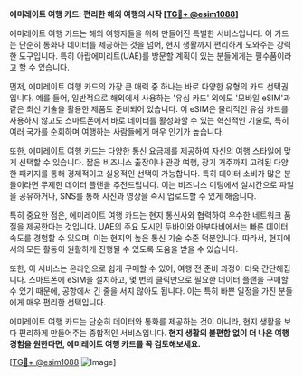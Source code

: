 **에미레이트 여행 카드: 편리한 해외 여행의 시작 [[TG💪+ @esim1088](https://t.me/s/esim1088)]**

에미레이트 여행 카드는 해외 여행자들을 위해 만들어진 특별한 서비스입니다. 이 카드는 단순히 통화나 데이터를 제공하는 것을 넘어, 현지 생활까지 편리하게 도와주는 강력한 도구입니다. 특히 아랍에미리트(UAE)를 방문할 계획이 있는 분들에게는 필수품이라고 할 수 있습니다.

먼저, 에미레이트 여행 카드의 가장 큰 매력 중 하나는 바로 다양한 유형의 카드 선택권입니다. 예를 들어, 일반적으로 해외에서 사용하는 '유심 카드' 외에도 '모바일 eSIM'과 같은 최신 기술을 활용한 제품도 준비되어 있습니다. 이 eSIM은 물리적인 유심 카드를 사용하지 않고도 스마트폰에서 바로 데이터를 활성화할 수 있는 혁신적인 기술로, 특히 여러 국가를 순회하며 여행하는 사람들에게 매우 인기가 높습니다.

또한, 에미레이트 여행 카드는 다양한 통신 요금제를 제공하여 자신의 여행 스타일에 맞게 선택할 수 있습니다. 짧은 비즈니스 출장이나 관광 여행, 장기 거주까지 고려된 다양한 패키지를 통해 경제적이고 실용적인 선택이 가능합니다. 특히 데이터 소비가 많은 분들이라면 무제한 데이터 플랜을 추천드립니다. 이는 비즈니스 미팅에서 실시간으로 파일을 공유하거나, SNS를 통해 사진과 영상을 즉시 업로드할 수 있게 해줍니다.

특히 중요한 점은, 에미레이트 여행 카드는 현지 통신사와 협력하여 우수한 네트워크 품질을 제공한다는 것입니다. UAE의 주요 도시인 두바이와 아부다비에서는 빠른 데이터 속도를 경험할 수 있으며, 이는 현지의 높은 통신 기술 수준 덕분입니다. 따라서, 현지에서의 모든 활동이 원활하게 진행될 수 있도록 도움을 받을 수 있습니다.

또한, 이 서비스는 온라인으로 쉽게 구매할 수 있어, 여행 전 준비 과정이 더욱 간단해집니다. 스마트폰에 eSIM을 설치하고, 몇 번의 클릭만으로 필요한 데이터 플랜을 구매할 수 있기 때문에, 공항에서 긴 줄을 서지 않아도 됩니다. 이는 특히 바쁜 일정을 가진 분들에게 매우 편리한 선택입니다.

에미레이트 여행 카드는 단순히 데이터와 통화를 제공하는 것이 아니라, 현지 생활을 보다 편리하게 만들어주는 종합적인 서비스입니다. **현지 생활의 불편함 없이 더 나은 여행 경험을 원한다면, 에미레이트 여행 카드를 꼭 검토해보세요.**

[[TG💪+ @esim1088](https://t.me/s/esim1088) ![Image](https://i.postimg.cc/Y0z9fWf4/image.png)]